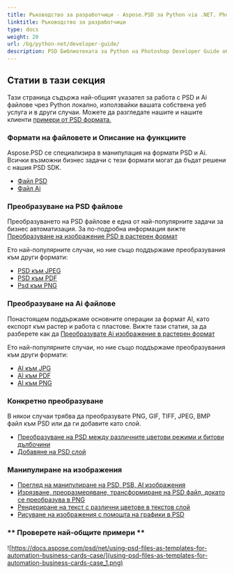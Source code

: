 ```yaml
---
title: Ръководство за разработчици - Aspose.PSD за Python via .NET. Photoshop File и Illustrator file Манипулационен API
linktitle: Ръководство за разработчици
type: docs
weight: 20
url: /bg/python-net/developer-guide/
description: PSD Библиотеката за Python на Photoshop Developer Guide обяснява как да използвате Python за работа с PSD и Ai файлове локално, чрез своя уеб услуга или в други случаи.
---
```


## **Статии в тази секция**
Тази страница съдържа най-общият указател за работа с PSD и Ai файлове чрез Python локално, използвайки вашата собствена уеб услуга и в други случаи. Можете да разгледате нашите и нашите клиенти [примери от PSD формата.](/psd/bg/python-net/showcases/)

### **Формати на файловете и Описание на функциите**
Aspose.PSD се специализира в манипулация на формати PSD и Ai. Всички възможни бизнес задачи с тези формати могат да бъдат решени с нашия PSD SDK.

- [Файл PSD](/psd/bg/net/psd-file/)
- [Файл Ai](/psd/bg/net/ai-adobe-illustrator-format/)

### **Преобразуване на PSD файлове**
Преобразуването на PSD файлове е една от най-популярните задачи за бизнес автоматизация. За по-подробна информация вижте [Преобразуване на изображение PSD в растерен формат](/psd/bg/python-net/converting-psd-image-to-raster-format/)

Ето най-популярните случаи, но ние също поддържаме преобразувания към други формати:

- [PSD към JPEG](/psd/bg/python-net/convert/psd-to-jpg/) 
- [PSD към PDF](/psd/bg/python-net/convert/psd-to-pdf/) 
- [Psd към PNG](/psd/bg/python-net/convert/psd-to-png/) 

### **Преобразуване на Ai файлове**
Понастоящем поддържаме основните операции за формат AI, като експорт към растер и работа с пластове. Вижте тази статия, за да разберете как да [Преобразувате Ai изображение в растерен формат](/psd/bg/python-net/ai-file-manipulation/)

Ето най-популярните случаи, но ние също поддържаме преобразувания към други формати:

- [AI към JPG](/psd/bg/python-net/convert/ai-to-jpg/) 
- [AI към PDF](/psd/bg/python-net/convert/ai-to-pdf/) 
- [AI към PNG](/psd/bg/python-net/convert/ai-to-png/)

### **Конкретно преобразуване**
В някои случаи трябва да преобразувате PNG, GIF, TIFF, JPEG, BMP файл към PSD или да ги добавите като слой.

- [Преобразуване на PSD между различните цветови режими и битови дълбочини](/psd/bg/python-net/bit-depth-color-mode-convert/)
- [Добавяне на PSD слой](/psd/bg/python-net/add-layer-from-file-for-editing/)

### **Манипулиране на изображения**
- [Преглед на манипулиране на PSD, PSB, AI изображения](/psd/bg/python-net/update-psd-psb-files-with-python/)
- [Изрязване, преоразмеряване, трансформиране на PSD файл, докато се преобразува в PNG](/psd/bg/python-net/psd-layer-manipulation/)
- [Рендериране на текст с различни цветове в текстов слой](/psd/bg/python-net/working-with-drawing-images/)
- [Рисуване на изображения с помощта на графики в PSD](/psd/bg/python-net/graphics-api/) 

### ** Проверете най-общите примери **

![https://docs.aspose.com/psd/net/using-psd-files-as-templates-for-automation-business-cards-case/](using-psd-files-as-templates-for-automation-business-cards-case_1.png)